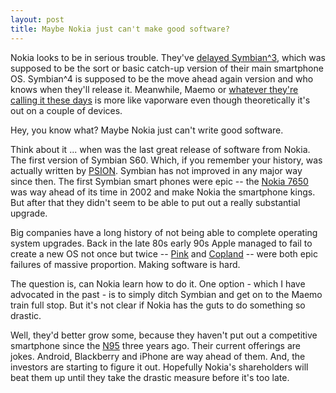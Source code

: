 ```yaml
---
layout: post
title: Maybe Nokia just can't make good software?
---
```

<p>Nokia looks to be in serious trouble. They've <a href="http://www.techradar.com/news/phone-and-communications/mobile-phones/symbian-3-delayed-until-later-in-2010-685359">delayed Symbian^3,</a> which was supposed to be the sort or basic catch-up version of their main smartphone OS. Symbian^4 is supposed to be the move ahead again version and who knows when they'll release it. Meanwhile, Maemo or <a href="http://meego.com/">whatever they're calling it these days</a> is more like vaporware even though theoretically it's out on a couple of devices.</p><p>Hey, you know what? Maybe Nokia just can't write good software.</p><p>Think about it ... when was the last great release of software from Nokia. The first version of Symbian S60. Which, if you remember your history, was actually written by <a href="http://en.wikipedia.org/wiki/Psion#Recent_developments">PSION</a>. Symbian has not improved in any major way since then. The first Symbian smart phones were epic -- the <a href="http://en.wikipedia.org/wiki/Nokia_7650">Nokia 7650</a> was way ahead of its time in 2002 and make Nokia the smartphone kings. But after that they didn't seem to be able to put out a really substantial upgrade.</p><p>Big companies have a long history of not being able to complete operating system upgrades. Back in the late 80s early 90s Apple managed to fail to create a new OS not once but twice -- <a href="http://lowendmac.com/orchard/05/1026.html">Pink</a> and <a href="http://en.wikipedia.org/wiki/Copland_%28operating_system%29">Copland</a> -- were both epic failures of massive proportion. Making software is hard.</p><p>The question is, can Nokia learn how to do it. One option - which I have advocated in the past - is to simply ditch Symbian and get on to the Maemo train full stop. But it's not clear if Nokia has the guts to do something so drastic.</p><p>Well, they'd better grow some, because they haven't put out a competitive smartphone since the <a href="http://en.wikipedia.org/wiki/Nokia_N95">N95</a> three years ago. Their current offerings are jokes. Android, Blackberry and iPhone are way ahead of them. And, the investors are starting to figure it out. Hopefully Nokia's shareholders will beat them up until they take the drastic measure before it's too late.</p>
